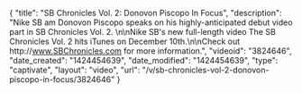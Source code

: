 {
    "title": "SB Chronicles Vol. 2: Donovon Piscopo In Focus",
    "description": "Nike SB am Donovon Piscopo speaks on his highly-anticipated debut video part in SB Chronicles Vol. 2. \n\nNike SB's new full-length video The SB Chronicles Vol. 2 hits iTunes on December 10th.\n\nCheck out http:\/\/www.SBChronicles.com for more information.",
    "videoid": "3824646",
    "date_created": "1424454639",
    "date_modified": "1424454639",
    "type": "captivate",
    "layout": "video",
    "url": "\/v\/sb-chronicles-vol-2-donovon-piscopo-in-focus\/3824646"
}